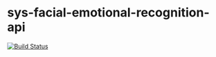 # sys-facial-emotional-recognition-api

[![Build Status](https://travis-ci.org/suricats/sys-facial-emotional-recognition-api.svg?branch=master)](https://travis-ci.org/suricats/sys-facial-emotional-recognition-api)
